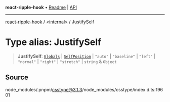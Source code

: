 **react-ripple-hook** • [Readme](../../README.md) \| [API](../../globals.md)

---

[react-ripple-hook](../../README.md) / [\<internal\>](../README.md) / JustifySelf

# Type alias: JustifySelf

> **JustifySelf**: [`Globals`](Globals.md) \| [`SelfPosition`](SelfPosition.md) \| `"auto"` \| `"baseline"` \| `"left"` \| `"normal"` \| `"right"` \| `"stretch"` \| `string` & `Object`

## Source

node_modules/.pnpm/csstype@3.1.3/node_modules/csstype/index.d.ts:19601
